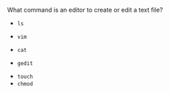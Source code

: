 What command is an editor to create or edit a text file?

* `ls`
+ `vim`
* `cat`
+ `gedit`
* `touch` 
* `chmod`
